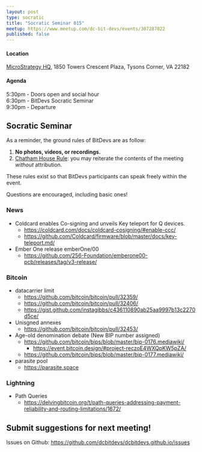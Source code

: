 ```yaml
---
layout: post
type: socratic
title: "Socratic Seminar 015"
meetup: https://www.meetup.com/dc-bit-devs/events/307287022
published: false
---
```

#### Location

[MicroStrategy HQ](https://maps.app.goo.gl/XCpsxraQBHbGP1dC9),
1850 Towers Crescent Plaza, Tysons Corner, VA 22182

#### Agenda

5:30pm - Doors open and social hour<br>
6:30pm - BitDevs Socratic Seminar<br>
9:30pm - Departure

## Socratic Seminar

As a reminder, the ground rules of BitDevs are as follow:

1. **No photos, videos, or recordings.**
2. [Chatham House Rule](https://en.wikipedia.org/wiki/Chatham_House_Rule): you may
   reiterate the contents of the meeting *without* attribution.

These rules exist so that BitDevs participants can speak freely
within the event.

Questions are encouraged, including basic ones!

### News

- Coldcard enables Co-signing and unveils Key teleport for Q devices.
  - <https://coldcard.com/docs/coldcard-cosigning/#enable-ccc/>
  - <https://github.com/Coldcard/firmware/blob/master/docs/key-teleport.md/>
- Ember One release emberOne/00
  - <https://github.com/256-Foundation/emberone00-pcb/releases/tag/v3-release/>

### Bitcoin

- datacarrier limit
  - <https://github.com/bitcoin/bitcoin/pull/32359/>
  - <https://github.com/bitcoin/bitcoin/pull/32406/>
  - <https://gist.github.com/instagibbs/c436110890ab25aa9997b13c2270d5ce/>
- Unisgned annexes
  - <https://github.com/bitcoin/bitcoin/pull/32453/>
- Age-old denomination debate (New BIP number assigned)
  - <https://github.com/bitcoin/bips/blob/master/bip-0176.mediawiki/>
    - <https://event.bitcoin.design/#project-reczoE4WXQpKW5pZA/>
  - <https://github.com/bitcoin/bips/blob/master/bip-0177.mediawiki/>
- parasite pool
  - <https://parasite.space>

### Lightning

- Path Queries
  - <https://delvingbitcoin.org/t/path-queries-addressing-payment-reliability-and-routing-limitations/1672/>

## Submit suggestions for next meeting!

Issues on Github: <https://github.com/dcbitdevs/dcbitdevs.github.io/issues>

